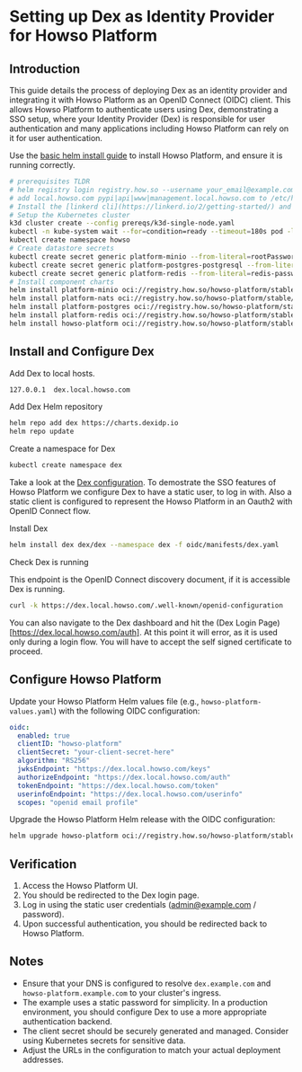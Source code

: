 # Setting up Dex as Identity Provider for Howso Platform

## Introduction

This guide details the process of deploying Dex as an identity provider and integrating it with Howso Platform as an OpenID Connect (OIDC) client.  This allows Howso Platform to authenticate users using Dex, demonstrating a SSO setup, where your Identity Provider (Dex) is responsible for user authentication and many applications including Howso Platform can rely on it for user authentication. 

Use the [basic helm install guide](../helm-basic/README.md) to install Howso Platform, and ensure it is running correctly.

```sh
# prerequisites TLDR
# helm registry login registry.how.so --username your_email@example.com --password your_license_id 
# add local.howso.com pypi|api|www|management.local.howso.com to /etc/hosts 
# Install the [linkerd cli](https://linkerd.io/2/getting-started/) and the certificate tool [step](https://smallstep.com/docs/step-cli/).
# Setup the Kubernetes cluster
k3d cluster create --config prereqs/k3d-single-node.yaml
kubectl -n kube-system wait --for=condition=ready --timeout=180s pod -l k8s-app=metrics-server
kubectl create namespace howso
# Create datastore secrets 
kubectl create secret generic platform-minio --from-literal=rootPassword="$(openssl rand -base64 20)" --from-literal=rootUser="$(openssl rand -base64 20)" --dry-run=client -o yaml | kubectl -n howso apply -f -
kubectl create secret generic platform-postgres-postgresql --from-literal=postgres-password="$(openssl rand -base64 20)" --dry-run=client -o yaml | kubectl -n howso apply -f -
kubectl create secret generic platform-redis --from-literal=redis-password="$(openssl rand -base64 20)" --dry-run=client -o yaml | kubectl -n howso apply -f -
# Install component charts 
helm install platform-minio oci://registry.how.so/howso-platform/stable/minio --namespace howso --values helm-basic/manifests/minio.yaml --wait
helm install platform-nats oci://registry.how.so/howso-platform/stable/nats --namespace howso --values helm-basic/manifests/nats.yaml --wait
helm install platform-postgres oci://registry.how.so/howso-platform/stable/postgresql --namespace howso --values helm-basic/manifests/postgres.yaml --wait
helm install platform-redis oci://registry.how.so/howso-platform/stable/redis --namespace howso --values helm-basic/manifests/redis.yaml --wait
helm install howso-platform oci://registry.how.so/howso-platform/stable/howso-platform --namespace howso --values helm-basic/manifests/howso-platform.yaml --wait --timeout 20m
```


## Install and Configure Dex 

Add Dex to local hosts. 

```sh
127.0.0.1  dex.local.howso.com
```


Add Dex Helm repository

```bash
helm repo add dex https://charts.dexidp.io
helm repo update
```

Create a namespace for Dex

```bash
kubectl create namespace dex
```

Take a look at the [Dex configuration](./manifests/dex.yaml).  To demostrate the SSO features of Howso Platform we configure Dex to have a static user, to log in with.  Also a static client is configured to represent the Howso Platform in an Oauth2 with OpenID Connect flow.


Install Dex

```bash
helm install dex dex/dex --namespace dex -f oidc/manifests/dex.yaml
```

Check Dex is running

This endpoint is the OpenID Connect discovery document, if it is accessible Dex is running.
```bash
curl -k https://dex.local.howso.com/.well-known/openid-configuration
```

You can also navigate to the Dex dashboard and hit the (Dex Login Page)[https://dex.local.howso.com/auth].  At this point it will error, as it is used only during a login flow.  You will have to accept the self signed certificate to proceed.



## Configure Howso Platform

Update your Howso Platform Helm values file (e.g., `howso-platform-values.yaml`) with the following OIDC configuration:

```yaml
oidc:
  enabled: true
  clientID: "howso-platform"
  clientSecret: "your-client-secret-here"
  algorithm: "RS256"
  jwksEndpoint: "https://dex.local.howso.com/keys"
  authorizeEndpoint: "https://dex.local.howso.com/auth"
  tokenEndpoint: "https://dex.local.howso.com/token"
  userinfoEndpoint: "https://dex.local.howso.com/userinfo"
  scopes: "openid email profile"
```


Upgrade the Howso Platform Helm release with the OIDC configuration:

```bash
helm upgrade howso-platform oci://registry.how.so/howso-platform/stable/howso-platform --namespace howso --values manifest/howso-platform.yaml  --values ../helm-basic/manifests/howso-platform.yaml --wait
```

## Verification

1. Access the Howso Platform UI.
2. You should be redirected to the Dex login page.
3. Log in using the static user credentials (admin@example.com / password).
4. Upon successful authentication, you should be redirected back to Howso Platform.

## Notes

- Ensure that your DNS is configured to resolve `dex.example.com` and `howso-platform.example.com` to your cluster's ingress.
- The example uses a static password for simplicity. In a production environment, you should configure Dex to use a more appropriate authentication backend.
- The client secret should be securely generated and managed. Consider using Kubernetes secrets for sensitive data.
- Adjust the URLs in the configuration to match your actual deployment addresses.
